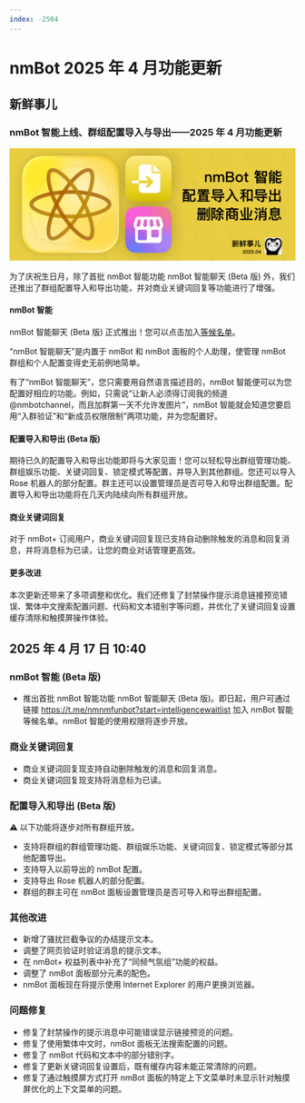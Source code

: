 ```yaml
---
index: -2504
---
```


# nmBot 2025 年 4 月功能更新

## 新鲜事儿
### nmBot 智能上线、群组配置导入与导出——2025 年 4 月功能更新

![](../img/update-pictures/nmbot-2504.png)

为了庆祝生日月，除了首批 nmBot 智能功能 nmBot 智能聊天 (Beta 版) 外，我们还推出了群组配置导入和导出功能，并对商业关键词回复等功能进行了增强。

#### nmBot 智能 

nmBot 智能聊天 (Beta 版) 正式推出！您可以点击加入[等候名单](https://t.me/nmnmfunbot?start=intelligencewaitlist)。

“nmBot 智能聊天”是内置于 nmBot 和 nmBot 面板的个人助理，使管理 nmBot 群组和个人配置变得史无前例地简单。

有了“nmBot 智能聊天”，您只需要用自然语言描述目的，nmBot 智能便可以为您配置好相应的功能。例如，只需说“让新人必须得订阅我的频道 @nmbotchannel，而且加群第一天不允许发图片”，nmBot 智能就会知道您要启用“入群验证”和“新成员权限限制”两项功能，并为您配置好。

#### 配置导入和导出 (Beta 版)

期待已久的配置导入和导出功能即将与大家见面！您可以轻松导出群组管理功能、群组娱乐功能、关键词回复、锁定模式等配置，并导入到其他群组。您还可以导入 Rose 机器人的部分配置。群主还可以设置管理员是否可导入和导出群组配置。配置导入和导出功能将在几天内陆续向所有群组开放。

#### 商业关键词回复

对于 nmBot+ 订阅用户，商业关键词回复现已支持自动删除触发的消息和回复消息，并将消息标为已读，让您的商业对话管理更高效。

#### 更多改进

本次更新还带来了多项调整和优化。我们还修复了封禁操作提示消息链接预览错误、繁体中文搜索配置问题、代码和文本错别字等问题，并优化了关键词回复设置缓存清除和触摸屏操作体验。

## 2025 年 4 月 17 日 10:40

### nmBot 智能 (Beta 版)

- 推出首批 nmBot 智能功能 nmBot 智能聊天 (Beta 版)。即日起，用户可通过链接 https://t.me/nmnmfunbot?start=intelligencewaitlist 加入 nmBot 智能等候名单。nmBot 智能的使用权限将逐步开放。

### 商业关键词回复

- <nmbot-plus-icon></nmbot-plus-icon> 商业关键词回复现支持自动删除触发的消息和回复消息。
- <nmbot-plus-icon></nmbot-plus-icon> 商业关键词回复现支持将消息标为已读。

### 配置导入和导出 (Beta 版)

⚠️ 以下功能将逐步对所有群组开放。
- 支持将群组的群组管理功能、群组娱乐功能、关键词回复、锁定模式等部分其他配置导出。
- 支持导入以前导出的 nmBot 配置。
- 支持导出 Rose 机器人的部分配置。
- 群组的群主可在 nmBot 面板设置管理员是否可导入和导出群组配置。

### 其他改进

- 新增了骚扰拦截争议的办结提示文本。
- 调整了网页验证时验证消息的提示文本。
- 在 nmBot+ 权益列表中补充了“同频气氛组”功能的权益。
- 调整了 nmBot 面板部分元素的配色。
- nmBot 面板现在将提示使用 Internet Explorer 的用户更换浏览器。

### 问题修复

- 修复了封禁操作的提示消息中可能错误显示链接预览的问题。
- 修复了使用繁体中文时，nmBot 面板无法搜索配置的问题。
- 修复了 nmBot 代码和文本中的部分错别字。
- 修复了更新关键词回复设置后，既有缓存内容未能正常清除的问题。
- 修复了通过触摸屏方式打开 nmBot 面板的特定上下文菜单时未显示针对触摸屏优化的上下文菜单的问题。
